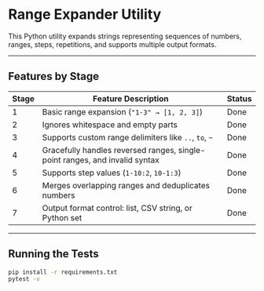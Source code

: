 # Range Expander Utility

This Python utility expands strings representing sequences of numbers, ranges, steps, repetitions, and supports multiple output formats.

---

## Features by Stage

| Stage | Feature Description                                                                 | Status |
|-------|--------------------------------------------------------------------------------------|--------|
| 1     | Basic range expansion (`"1-3" → [1, 2, 3]`)                                          | Done     |
| 2     | Ignores whitespace and empty parts                                                  | Done     |
| 3     | Supports custom range delimiters like `..`, `to`, `~`                               | Done     |
| 4     | Gracefully handles reversed ranges, single-point ranges, and invalid syntax        | Done     |
| 5     | Supports step values (`1-10:2`, `10-1:3`)                                           | Done     |
| 6     | Merges overlapping ranges and deduplicates numbers                                 | Done     |
| 7     | Output format control: list, CSV string, or Python set                             | Done     |

---

## Running the Tests

```bash
pip install -r requirements.txt
pytest -v

